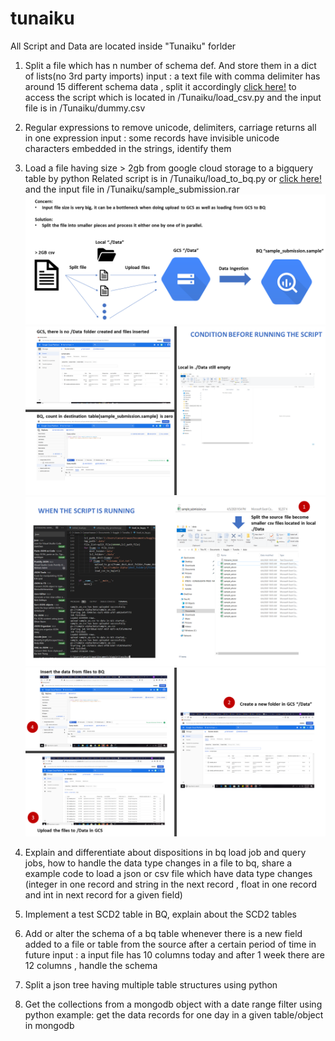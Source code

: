 # tunaiku
All Script and Data are located inside "Tunaiku" forlder
1. Split a file which has n number of schema def. And store them in a dict of lists(no 3rd party imports)
input : a text file with comma delimiter has around 15 different schema data , split it accordingly
[click here!](https://github.com/caesaralpha/tunaiku/blob/master/Tunaiku/load_csv.py) to access the script which is located in /Tunaiku/load_csv.py and the input file is in /Tunaiku/dummy.csv

2. Regular expressions to remove unicode, delimiters, carriage returns all in one expression
input : some records have invisible unicode characters embedded in the strings, identify them

3. Load a file having size > 2gb from google cloud storage to a bigquery table by python
Related script is in /Tunaiku/load_to_bq.py or [click here!](https://github.com/caesaralpha/tunaiku/blob/master/Tunaiku/load_to_bq.py) and the input file in /Tunaiku/sample_submission.rar
![alt text](https://github.com/caesaralpha/tunaiku/blob/master/pic/Slide1_new.PNG)
![alt text](https://github.com/caesaralpha/tunaiku/blob/master/pic/Slide2.PNG)
![alt text](https://github.com/caesaralpha/tunaiku/blob/master/pic/Slide3.PNG)
![alt text](https://github.com/caesaralpha/tunaiku/blob/master/pic/Slide4.PNG)

4. Explain and differentiate about dispositions in bq load job and query jobs, how to handle the data type changes in a file to bq, share a example code to load a json or csv file which have data type changes (integer in one record and string in the next record , float in one record and int in next record for a given field)

5. Implement a test SCD2 table in BQ, explain about the SCD2 tables

6. Add or alter the schema of a bq table whenever there is a new field added to a file or table from the source after a certain period of time in future
input : a input file has 10 columns today and after 1 week there are 12 columns , handle the schema 

7. Split a json tree having multiple table structures using python

8. Get the collections from a mongodb object with a date range filter using python 
example: get the data records for one day in a given table/object in mongodb

